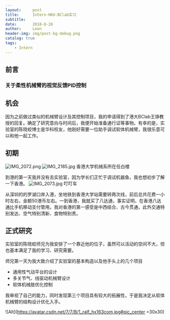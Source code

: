 ```yaml
---
layout:     post
title:      Intern-HKU-BClab实习
subtitle:   
date:       2018-8-28
author:     Leon
header-img: img/post-bg-debug.png
catalog: true
tags:
    - Intern
---
```


## 前言
### 关于柔性机械臂的视觉反馈PID控制

## 机会
因为之前做过类似的机械臂设计及其控制项目，我的申请得到了港大BClab王铮教授的回复。确定了研究意向与时间后，我便开始准备通行证等事物。有幸的是，实验室的陈晓蛟博士是华科校友，他刚好需要一位助手调试软体机械臂，我很乐意可以和他一起工作。

## 初期
![IMG_2072.png](https://i.loli.net/2018/12/27/5c24e9529425c.png)
![IMG_2185.jpg](https://i.loli.net/2018/12/27/5c24ecff86b06.jpg)
香港大学机械系所在任白楼

到港的第一天我并没有去实验室，因为学长们正忙于调试机器鱼，我也想初步了解一下香港。
![IMG_2073.jpg](https://i.loli.net/2018/12/27/5c24959d28bc2.jpg)
叮叮车
 
从深圳的的罗湖口岸入港，坐地铁到香港大学站需要转两次线，前后总共花费一小时左右，金额50港币左右。一到香港，我就买了八达通，事实证明，在香港八达通比手机移动支付管用。我对香港的第一感受是中西结合、古今贯通，此外交通特别发达、空气特别清新、食物特别贵。

## 正式研究
实验室的陈晓蛟师兄为我安排了一个靠近他的位子，虽然可以活动的空间不大，但也基本满足了我的学习、研究需要。

师兄第一天为我大致介绍了实验室的基本构造以及他手头上的几个项目
- 通用性气动平台的设计
- 多关节气、线驱动机械臂设计
- 软体机械肢优化控制

我审视了自己的能力，同时发现第三个项目具有较大的拓展性，于是我决定从软体机械臂的结构设计优化入手。

![Alt](https://avatar.csdn.net/7/7/B/1_ralf_hx163com.jpg#pic_center =30x30)
